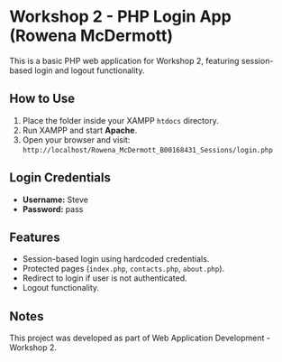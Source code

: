# Workshop 2 - PHP Login App (Rowena McDermott)

This is a basic PHP web application for Workshop 2, featuring session-based login and logout functionality.

## How to Use

1. Place the folder inside your XAMPP `htdocs` directory.
2. Run XAMPP and start **Apache**.
3. Open your browser and visit:  
   `http://localhost/Rowena_McDermott_B00168431_Sessions/login.php`

## Login Credentials

- **Username:** Steve  
- **Password:** pass

## Features

- Session-based login using hardcoded credentials.
- Protected pages (`index.php`, `contacts.php`, `about.php`).
- Redirect to login if user is not authenticated.
- Logout functionality.

## Notes

This project was developed as part of Web Application Development - Workshop 2.
